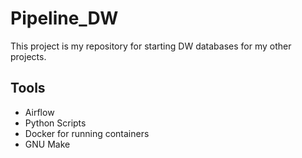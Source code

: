 # Pipeline_DW
This project is my repository for starting DW databases for my other projects.

## Tools
- Airflow
- Python Scripts
- Docker for running containers
- GNU Make
